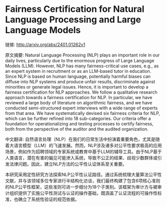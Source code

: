 # Fairness Certification for Natural Language Processing and Large Language Models

链接: http://arxiv.org/abs/2401.01262v1

原文摘要:
Natural Language Processing (NLP) plays an important role in our daily lives,
particularly due to the enormous progress of Large Language Models (LLM).
However, NLP has many fairness-critical use cases, e.g., as an expert system in
recruitment or as an LLM-based tutor in education. Since NLP is based on human
language, potentially harmful biases can diffuse into NLP systems and produce
unfair results, discriminate against minorities or generate legal issues.
Hence, it is important to develop a fairness certification for NLP approaches.
We follow a qualitative research approach towards a fairness certification for
NLP. In particular, we have reviewed a large body of literature on algorithmic
fairness, and we have conducted semi-structured expert interviews with a wide
range of experts from that area. We have systematically devised six fairness
criteria for NLP, which can be further refined into 18 sub-categories. Our
criteria offer a foundation for operationalizing and testing processes to
certify fairness, both from the perspective of the auditor and the audited
organization.

中文翻译:
自然语言处理（NLP）在我们的日常生活中扮演着重要角色，尤其是随着大语言模型（LLM）的飞速发展。然而，NLP涉及诸多对公平性要求极高的应用场景，例如作为招聘领域的专家系统或教育中基于LLM的辅导工具。由于NLP基于人类语言，潜在有害的偏见可能渗入系统，导致不公正的结果、歧视少数群体或引发法律问题。因此，建立NLP方法的公平性认证体系至关重要。

本研究采用定性研究方法探索NLP公平性认证路径。通过系统梳理大量算法公平性文献，并与该领域多位专家进行半结构化访谈，我们最终构建了包含6项核心准则的NLP公平性框架，这些准则可进一步细分为18个子类别。该框架为审计方与被审计组织提供了实施公平性测试与认证的操作基础，既涵盖了认证流程的可操作性标准，也确立了系统性验证的规范依据。
